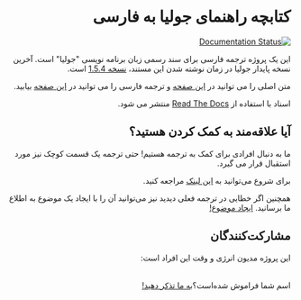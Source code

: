 <div dir="rtl">

کتابچه راهنمای جولیا به فارسی
==========================

[![Documentation Status](https://readthedocs.org/projects/julia-docs/badge/?version=latest)](http://julia-docs.readthedocs.org/fa/latest/?badge=latest)

این یک پروژه ترجمه فارسی برای سند رسمی زبان برنامه نویسی "جولیا" است. آخرین نسخه پایدار جولیا در زمان نوشته شدن این مستند، [نسخه 1.5.4](https://github.com/JuliaLang/julia/tree/v1.5.4) است.

متن اصلی را می توانید در [این صفحه](http://docs.julialang.org) و ترجمه فارسی را می توانید در [این صفحه](https://julia-docs.readthedocs.io/) بیابید.

اسناد با استفاده از [Read The Docs](https://readthedocs.org/projects/julia-docs) منتشر می شود.

## آیا علاقه‌مند به کمک کردن هستید؟

ما به دنبال افرادی برای کمک به ترجمه هستیم! حتی ترجمه یک قسمت کوچک نیز مورد استقبال قرار می گیرد.

برای شروع می‌توانید به [این لینک](https://github.com/AppliedLinearAlgebra-Sharif/julia-docs/blob/latest/CONTRIBUTING.md) مراجعه کنید.

همچنین اگر خطایی در ترجمه فعلی دیدید نیز می‌توانید آن را با ایجاد یک موضوع به اطلاع ما برسانید. [ایجاد موضوع!](https://github.com/AppliedLinearAlgebra-Sharif/julia-docs/issues/new)

## مشارکت‌کنندگان

این پروژه مدیون انرژی و وقت این افراد است:

<table>
  <tr>
    
  </tr>
</table>

اسم شما فراموش شده‌است؟‌[به ما تذکر دهید!](https://github.com/AppliedLinearAlgebra-Sharif/julia-docs/issues/new)

</div>
